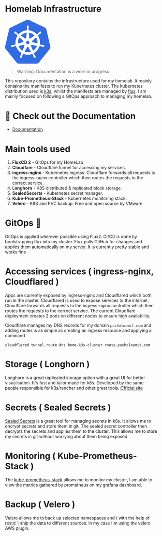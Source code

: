 # Homelab Infrastructure

<img src="https://raw.githubusercontent.com/kubernetes/kubernetes/master/logo/logo.png" width="150px" alt=""><img src="https://avatars.githubusercontent.com/u/52158677?s=200&v=4" width="150px" alt=""><img src="https://cncf-branding.netlify.app/img/projects/k3s/stacked/color/k3s-stacked-color.png"  height="150" alt="">

> Warning: Documentation is a work in progress

This repository contains the infrastructure used for my homelab. It mainly contains the manifests to run my Kubernetes cluster. The kubernetes distribution used is [k3s](https://k3s.io/), whilst the manifests are managed by [flux](https://fluxcd.io/). I am mainly focused on following a GitOps approach to managing my homelab.

# :open_book: Check out the Documentation

- [Documentation](./docs)

# Main tools used

1. **FluxCD 2** - GitOps for my HomeLab.
2. **Cloudfare** - Cloudflare tunnel for accessing my services.
3. **ingress-nginx** - Kubernetes ingress. Cloudflare forwards all requests to the ingress-nginx controller which then routes the requests to the correct service.
4. **Longhorn** - K8S distributed & replicated block storage.
5. **SealedSecerts** - Kubernetes secret manager.
6. **Kube-Prometheus-Stack** - Kubernetes monitoring stack.
7. **Velero** - K8S and PVC backup. Free and open source by VMware

# GitOps :construction:

GitOps is applied wherever possible using Flux2.
CI/CD is done by bootstrapping flux into my cluster. Flux polls GitHub for changes and applies them automatically on my server.
It is currently pretty stable and works fine

# Accessing services ( ingress-nginx, Cloudflared )

Apps are currently exposed by ingress-nginx and Cloudflared which both run in the cluster. Cloudflared is used to expose services to the internet. Cloudflare forwards all requests to the ingress-nginx controller which then routes the requests to the correct service. The current Cloudflare deployment creates 2 pods on different nodes to ensure high availability.

Cloudflare manages my DNS records for my domain `pacholoamit.com` and adding routes is as simple as creating an ingress resource and applying a command

```
cloudflared tunnel route dns home-k3s-cluster route.pacholoamit.com
```

# Storage ( Longhorn )

Longhorn is a great replicated storage option with a great UI for better visualisation. It's fast and tailor made for
k8s. Developed by the same people responsible for k3s/rancher and other great tools. [Official site](https://longhorn.io/)

# Secrets ( Sealed Secrets )

[Sealed Secrets](https://github.com/bitnami-labs/sealed-secrets) is a great tool for managing secrets in k8s. It allows me to encrypt secrets and store them in git. The sealed secret controller then decrypts the secrets and applies them to the cluster. This allows me to store my secrets in git without worrying about them being exposed.

# Monitoring ( Kube-Prometheus-Stack )

The [kube-prometheus-stack](https://github.com/prometheus-community/helm-charts/tree/main/charts/kube-prometheus-stack) allows me to monitor my cluster, I am able to view the metrics gathered by prometheus on my grafana dashboard.

# Backup ( Velero )

Velero allows me to back up selected namespaces and ( with the help of restic ) ship the data to different sources.
In my case I'm using the velero AWS plugin.
